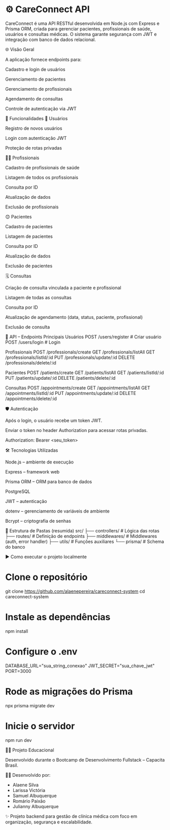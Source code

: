 # ﻿⚙️ CareConnect API

CareConnect é uma API RESTful desenvolvida em Node.js com Express e Prisma ORM, criada para gerenciar pacientes, profissionais de saúde, usuários e consultas médicas.
O sistema garante segurança com JWT e integração com banco de dados relacional.

🌐 Visão Geral

A aplicação fornece endpoints para:

Cadastro e login de usuários

Gerenciamento de pacientes

Gerenciamento de profissionais

Agendamento de consultas

Controle de autenticação via JWT

🚀 Funcionalidades
👤 Usuários

Registro de novos usuários

Login com autenticação JWT

Proteção de rotas privadas

🧑‍⚕️ Profissionais

Cadastro de profissionais de saúde

Listagem de todos os profissionais

Consulta por ID

Atualização de dados

Exclusão de profissionais

😊 Pacientes

Cadastro de pacientes

Listagem de pacientes

Consulta por ID

Atualização de dados

Exclusão de pacientes

🗓️ Consultas

Criação de consulta vinculada a paciente e profissional

Listagem de todas as consultas

Consulta por ID

Atualização de agendamento (data, status, paciente, profissional)

Exclusão de consulta

🔗 API – Endpoints Principais
Usuários
POST   /users/register     # Criar usuário
POST   /users/login        # Login

Profissionais
POST   /professionals/create
GET    /professionals/listAll
GET    /professionals/listId/:id
PUT    /professionals/update/:id
DELETE /professionals/delete/:id

Pacientes
POST   /patients/create
GET    /patients/listAll
GET    /patients/listId/:id
PUT    /patients/update/:id
DELETE /patients/delete/:id

Consultas
POST   /appointments/create
GET    /appointments/listAll
GET    /appointments/listId/:id
PUT    /appointments/update/:id
DELETE /appointments/delete/:id

🛡️ Autenticação

Após o login, o usuário recebe um token JWT.

Enviar o token no header Authorization para acessar rotas privadas.

Authorization: Bearer <seu_token>

🛠️ Tecnologias Utilizadas

Node.js – ambiente de execução

Express – framework web

Prisma ORM – ORM para banco de dados

PostgreSQL 

JWT – autenticação

dotenv – gerenciamento de variáveis de ambiente

Bcrypt – criptografia de senhas

📂 Estrutura de Pastas (resumida)
src/
├── controllers/   # Lógica das rotas
├── routes/        # Definição de endpoints
├── middlewares/   # Middlewares (auth, error handler)
├── utils/         # Funções auxiliares
└── prisma/        # Schema do banco

▶️ Como executar o projeto localmente
# Clone o repositório
git clone https://github.com/alaenepereira/careconnect-system
cd careconnect-system

# Instale as dependências
npm install

# Configure o .env
DATABASE_URL="sua_string_conexao"
JWT_SECRET="sua_chave_jwt"
PORT=3000

# Rode as migrações do Prisma
npx prisma migrate dev

# Inicie o servidor
npm run dev

👨‍🏫 Projeto Educacional

Desenvolvido durante o Bootcamp de Desenvolvimento Fullstack – Capacita Brasil.

👩‍💻 Desenvolvido por:

- Alaene Silva
- Larissa Victória
- Samuel Albuquerque
- Romário Paixão
- Julianny Albuquerque

✨ Projeto backend para gestão de clínica médica com foco em organização, segurança e escalabilidade.

